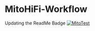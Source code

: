 # MitoHiFi-Workflow
Updating the ReadMe Badge [![MitoTest][mitotest-badge]][mitotest]

[mitotest-badge]: https://github.com/nolwarre/MitoHiFi-Workflow/actions/workflows/mito.yml/badge.svg
[mitotest]: https://github.com/nolwarre/MitoHiFi-Workflow/actions?query=workflow%3ACI
